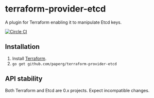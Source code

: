 # terraform-provider-etcd

A plugin for Terraform enabling it to manipulate Etcd keys.

[![Circle CI](https://circleci.com/gh/paperg/terraform-provider-etcd.svg?style=svg)](https://circleci.com/gh/paperg/terraform-provider-etcd)

## Installation

  1. Install [Terraform][1].
  2. `go get github.com/paperg/terraform-provider-etcd`

## API stability

Both Terraform and Etcd are 0.x projects. Expect incompatible changes.

  [1]: https://terraform.io/

